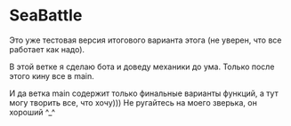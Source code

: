 <h1>SeaBattle</h1>
<p>Это уже тестовая версия итогового варианта этога (не уверен, что все работает как надо).</p>
<p>В этой ветке я сделаю бота и доведу механики до ума. Только после этого кину все в main.</p>
<p>И да ветка main содержит только финальные варианты функций, а тут могу творить все, что хочу)))
Не ругайтесь на моего зверька, он хороший ^_^</p>
